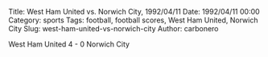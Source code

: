 Title: West Ham United vs. Norwich City, 1992/04/11
Date: 1992/04/11 00:00
Category: sports
Tags: football, football scores, West Ham United, Norwich City
Slug: west-ham-united-vs-norwich-city
Author: carbonero


West Ham United 4 - 0 Norwich City
